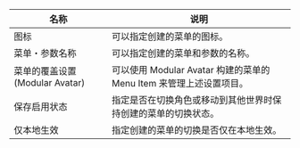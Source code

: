 |名称|说明|
|-|-|
|图标|可以指定创建的菜单的图标。|
|菜单・参数名称|可以指定创建的菜单和参数的名称。|
|菜单的覆盖设置(Modular Avatar)|可以使用 Modular Avatar 构建的菜单的 Menu Item 来管理上述设置项目。|
|保存启用状态|指定是否在切换角色或移动到其他世界时保持创建的菜单的切换状态。|
|仅本地生效|指定创建的菜单的切换是否仅在本地生效。| 